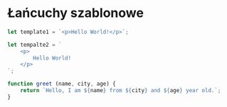 # Łańcuchy szablonowe

```js
let template1 = `<p>Hello World!</p>`;

let tempalte2 = `
    <p>
        Hello World!
    </p>
`;
```

```js
function greet (name, city, age) {
    return `Hello, I am ${name} from ${city} and ${age} year old.`;
}
```
